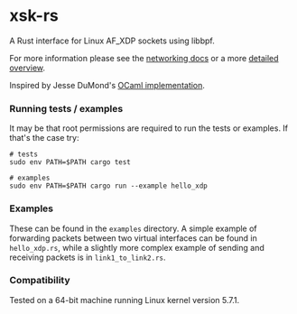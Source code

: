 # xsk-rs

A Rust interface for Linux AF_XDP sockets using libbpf. 

For more information please see the [networking docs](https://www.kernel.org/doc/html/latest/networking/af_xdp.html)
or a more [detailed overview](http://vger.kernel.org/lpc_net2018_talks/lpc18_paper_af_xdp_perf-v2.pdf).

Inspired by Jesse DuMond's [OCaml implementation](https://github.com/suttonshire/ocaml-xsk).

### Running tests / examples

It may be that root permissions are required to run the tests or examples. If that's the case try:

```
# tests
sudo env PATH=$PATH cargo test

# examples
sudo env PATH=$PATH cargo run --example hello_xdp
```

### Examples

These can be found in the `examples` directory. A simple example of forwarding packets between two virtual
interfaces can be found in `hello_xdp.rs`, while a slightly more complex example of sending and receiving
packets is in `link1_to_link2.rs`.

### Compatibility

Tested on a 64-bit machine running Linux kernel version 5.7.1.
